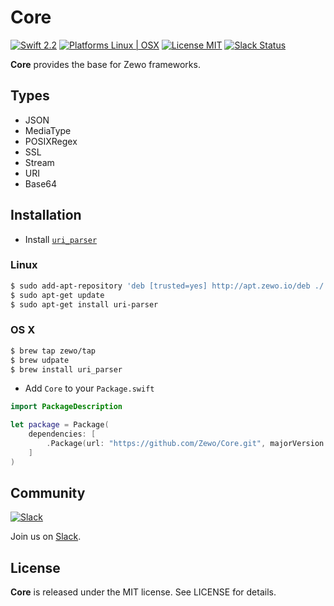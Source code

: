 Core
====

[![Swift 2.2](https://img.shields.io/badge/Swift-2.2-orange.svg?style=flat)](https://developer.apple.com/swift/)
[![Platforms Linux | OSX](https://img.shields.io/badge/Platforms-Linux%20%7C%20OS%20X-lightgray.svg?style=flat)](https://developer.apple.com/swift/)
[![License MIT](https://img.shields.io/badge/License-MIT-blue.svg?style=flat)](https://tldrlegal.com/license/mit-license)
[![Slack Status](https://zewo-slackin.herokuapp.com/badge.svg)](http://slack.zewo.io)

**Core** provides the base for Zewo frameworks.

## Types

- JSON
- MediaType
- POSIXRegex
- SSL
- Stream
- URI
- Base64

## Installation

- Install [`uri_parser`](https://github.com/Zewo/uri_parser)

### Linux

```bash
$ sudo add-apt-repository 'deb [trusted=yes] http://apt.zewo.io/deb ./'
$ sudo apt-get update
$ sudo apt-get install uri-parser
```

### OS X

```bash
$ brew tap zewo/tap
$ brew udpate
$ brew install uri_parser
```

- Add `Core` to your `Package.swift`

```swift
import PackageDescription

let package = Package(
	dependencies: [
		.Package(url: "https://github.com/Zewo/Core.git", majorVersion: 0, minor: 1)
	]
)
```

## Community

[![Slack](http://s13.postimg.org/ybwy92ktf/Slack.png)](https://zewo-slackin.herokuapp.com)

Join us on [Slack](https://zewo-slackin.herokuapp.com).

License
-------

**Core** is released under the MIT license. See LICENSE for details.
